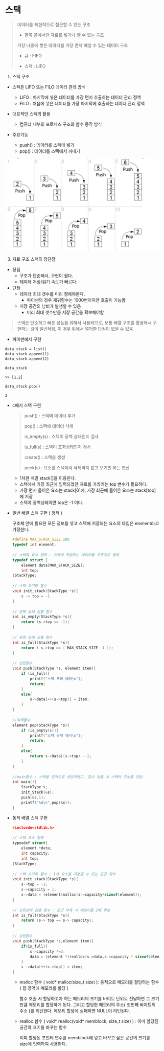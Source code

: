 # 스택

>데이터를 제한적으로 접근할 수 있는 구조
>
>- 한쪽 끝에서만 자료를 넣거나 뺄 수 있는 구조
>
>가장 나중에 쌓은 데이터를 가장 먼저 빼낼 수 있는 데이터 구조
>
>- 큐 : FIFO
>
>- 스택 : LIFO

1. 스택 구조

- 스택은 LIFO 또는 FILO 데이터 관리 방식
  - LIFO : 마지막에 넣은 데이터를 가장 먼저 추출하는 데이터 관리 정책
  - FILO : 처음에 넣은 데이터를 가장 마지막에 추출하는 데이터 관리 정책

- 대표적인 스택의 활용
  - 컴퓨터 내부의 프로세스 구조의 함수 동작 방식
- 주요기능
  - push() : 데이터를 스택에 넣기
  - pop() : 데이터를 스택에서 꺼내기



![image-20210106171730343](README.assets/image-20210106171730343.png)



3. 자료 구조 스택의 장단점

- 장점
  - 구조가 단순해서, 구현이 쉽다.
  - 데이터 저장/읽기 속도가 빠르다.
- 단점
  - 데이터 최대 갯수를 미리 정해야한다.
    - 파이썬의 경우 재귀함수는 1000번까지만 호출이 가능함
  - 저장 공간의 낭비가 발생할 수 있음
    - 미리 최대 갯수만큼 저장 공간을 확보해야함

> 스택은 단순하고 빠른 성능을 위해서 사용되므로, 보통 배열 구조를 활용해서 구현하는 것이 일반적임, 이 경우 위에서 열거한 단점이 있을 수 있음



- 파이썬에서 구현

```
data_stack = list()
data_stack.append(1)
data_stack.append(2)
```

```
data_stack
```

```
>> [1,2]
```

```
data_stack.pop()
```

```
2
```



- c에서 스택 구현

  > push() : 스택에 데이터 추가
  >
  > pop() : 스택에 데이터 삭제
  >
  > is_empty(s) : 스택이 공백 상태인지 검사
  >
  > is_full(s) : 스택이 포화상태인지 검사
  >
  > create() : 스택을 생성 
  >
  > peek(s) : 요소를 스택에서 삭제하지 않고 보기만 하는 연산
  - 1차원 배열 stack[]을 이용한다.
  - 스택에서 가장 최근에 입력되었던 자료를 가리키는 top 변수가 필요하다.
  - 가장 먼저 들어온 요소는 stack[0]에, 가장 최근에 들어온 요소는 stack[top]에 저장
  - 스택이 공백상태이면 top은 -1 이다.

- 일반 배열 스택 구현 ( 정적 )

  구조체 안에 필요한 모든 정보를 넣고 스택에 저장되는 요소의 타입은 element라고 가정한다.

  ```c
  #define MAX_STACK_SIZE 100
  typedef int element;
  
  // 스택의 요소 정의 : 스택에 저장되는 데이터를 구조체로 정의
  typedef struct {
      element data[MAX_STACK_SIZE];
      int top;
  }StackType;
  
  // 스택 초기화 함수
  void init_stack(StackType *s){
      s -> top = -1
  }
  
  // 공백 상태 검출 함수
  int is_empty(StackType *s){
      return (s->top == -1);
  }
  
  // 포화 상태 검출 함수
  int is_full(StackType *s){
      return ( s->top == ( MAX_STACK_SIZE -1 ));
  }
  
  // 삽입함수
  void push(StackType *s, element item){
      if (is_full){
          printf("스택 포화 에러\n");
          return;
      }
      else{
          s->data[++(s->top)] = item;
      }
  }
  
  //삭제함수
  element pop(StackType *s){
      if (is_empty(s)){
          printf("스택 공백 에러\n");
          return;
      }
      else{
          return s->Data[(s->top) --];
      }
  }
  
  //main함수 : 스택을 정적으로 생성하였고, 함수 호출 시 스택의 주소를 전달.
  int main(){
      StackType s;
      init_Stack(&s);
      push(&s,1);
      printf("%d\n",pop(&s));
  }
  ```



- 동적 배열 스택 구현

  ```c
  #incluede<stdlib.h>
  
  // 스택 요소 정의
  typeodef struct{
      element *data;
      int capacity;
      int top;
  }StackType;
  
  // 스택 초기화 함수 : 1개 요소를 저장할 수 있는 공간 확보
  void init_stack(StackType *s){
      s->top = -1;
      s->capacity = 1;
      s->data = (element)malloc(s->capacity*sizeof(element));
  }
  
  // 포화상태 검출 함수 : 공간 부족 시 메모리를 2배 확보
  int is_full(StackType *s){
      return (s-> top == s-> capacity);
  }
  
  // 삽입함수 
  void push(StackType *s,element item){
      if(is_full){
          s->capacity *=2;
          data = (element *)realloc(s->data,s->capacity * sizeof(element));
      }
      s ->data[++(s->top)] = item;
  }
  ```

  - malloc 함수 ( void* malloc(size_t size) ): 동적으로 메모리를 할당하는 함수 ( 힙 영역에 메모리를 할당 )

    함수 호출 시 할당하고자 하는 메모리의 크기를 바이트 단위로 전달하면 그 크기 만큼 메모리를 할당하게 된다. 그리고 할당한 메모리의 주소( 첫번째 바이트의 주소 )를 리턴한다. 메모리 할당에 실패하면 NULL이 리턴된다.

  - realloc 함수 ( void* realloc(void* memblock, size_t size) ) : 이미 할당된 공간의 크기를 바꾸는 함수 

    이미 할당된 포인터 변수를 memblock에 넣고 바꾸고 싶은 공간의 크기를 size에 입력하여 사용한다.

